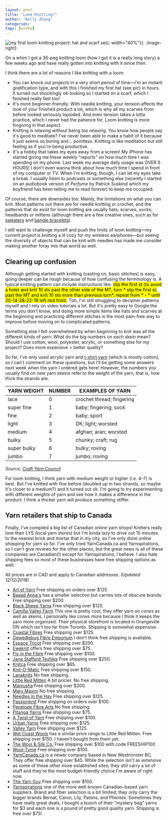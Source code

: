 ```yaml
---
layout: post
title: "Loom Knitting!"
author: "Kelly Zhang"
categories:
tags: [widtw]
---
```


![my first loom knitting project: hat and scarf set](/blog/images/loomknitscarfhat.jpg){: width="40%"}{: .image-right}

On a whim I got a 36-peg knitting loom (how I got it is a really long story) a few weeks ago and have really gotten into knitting with it since then.

I think there are a lot of reasons I like knitting with a loom:

* You can knock out projects in a very short period of time—I'm an instant gratification type, and with this I finished my first hat (see pic) in hours. It turned out shockingly ok-looking so I started on a scarf, which I finished really fast too!
* It's more beginner-friendly. With needle knitting, your tension affects the look of your finished product a lot, which is why all my scarves from before looked seriously lopsided. And even tension takes a lotta practice, which I never had the patience for. Loom knitting is more forgiving in that aspect.
* Knitting is relaxing without being *too* relaxing. You know how people say it's good to meditate? I've never been able to make a habit of it because it just seems so boring and... pointless. Knitting is like meditation but still feeling as if you're being productive.
* It's a hobby that takes my eyes away from a screen! My iPhone has started giving me these weekly "reports" on how much time I was spending on my phone. Last week my average daily usage was OVER 6 HOURS! I don't even wanna think about how much time I spend in front of my computer or TV. When I'm knitting, though, I can let my eyes take a break. I usually listen to podcasts or something else (recently I started on an audiobook version of *Perfume* by Patrick Suskind which my boyfriend has been telling me to read forever) to keep me occupied.

Of course, there are downsides too. Mainly, the limitations on what you can knit. Most patterns out there are for needle knitting or crochet, and the patterns that do exist for loom knitting are usually hats, scarves, socks, headbands or mittens (although there are a few creative ones, such as for [sweaters](https://www.youtube.com/watch?v=_BvD6Ji7fjk) and [bangle bracelets](https://www.ravelry.com/patterns/library/bangles-5)).

I still want to challenge myself and push the limits of loom knitting—my current project is knitting a lil cozy for my wireless earphones—but seeing the diversity of objects that can be knit with needles has made me consider making another foray into that world as well.

## Clearing up confusion

Although getting started with knitting (casting on, basic stitches) is easy, going deeper can be rough because of how confusing the terminology is. A typical knitting pattern can include instructions like: <mark>slip the first st (to avoid a hole) and knit 10 sts past the other side of the MT, turn * slip the first st, past the MT and knit 10 sts more than previous turn*, repeat from * - * until 20-14-28-22-16 left mid front.</mark> Tbh, I'm still struggling to decipher patterns myself and I rely on video tutorials a lot. But it's pretty easy to Google the terms you don't know, and doing more simple items like hats and scarves at the beginning and practicing different stitches is the most pain-free way to improve before moving on to complicated patterns.

Something else I felt overwhelmed by when beginning to knit was all the different kinds of yarn. What do the big numbers on each skein mean? Should I use cotton, wool, polyester, acrylic, or something else for my project? Does more expensive = better quality?

So far, I've only used acrylic yarn and [t-shirt yarn](http://muslinandmerlot.blogspot.com/2015/10/knitting-loom-t-shirt-rug.html?m=1) (which is mostly cotton), so I can't comment on these questions, but I'll be getting some answers next week when the yarn I ordered gets here! However, the numbers you usually find on new yarn skeins refer to the weight of the yarn, that is, how thick the strands are.

| YARN WEIGHT | NUMBER | EXAMPLES OF YARN          |
|-------------|--------|---------------------------|
| lace        | 0      | crochet thread; fingering |
| super fine  | 1      | baby; fingering; sock     |
| fine        | 2      | baby; sport               |
| light       | 3      | DK; light; worsted        |
| medium      | 4      | afghan; aran; worsted     |
| bulky       | 5      | chunky; craft; rug        |
| super bulky | 6      | bulky; roving             |
| jumbo       | 7      | jumbo; roving             |

*Source: [Craft Yarn Council](https://www.craftyarncouncil.com/standards/yarn-weight-system)*

For loom knitting, I think yarn with medium weight or higher (i.e. 4–7) is best. But I've knitted with fine before (doubled up in two strands, so maybe it's closer to a medium?) and it turned out ok. I'm going to try experimenting with different weights of yarn and see how it makes a difference in the product. I think a thicker yarn will produce something stiffer.

## Yarn retailers that ship to Canada

Finally, I've compiled a big list of Canadian online yarn shops! Knitters really love their LYS (local yarn stores) but I'm kinda lazy to drive out 15 minutes to the nearest brick and mortar that in my city, so I've only done online shopping for yarn so far. I've only tried YarnCanada.ca and Yarnspirations, so I can't give reviews for the other places, but the great news is all of these companies are Canadian(!) except for Yarnspirations, I believe. I also hate shipping fees so most of these businesses have free shipping options as well.

All prices are in CAD and apply to Canadian addresses. *(Updated 12/12/2018)*

* [Art of Yarn](https://www.artofyarn.com/) Free shipping on orders over $125.
* [Baaad Anna's](https://www.baaadannas.store/) has a smaller selection but carries lots of obscure brands. Free shipping over $200.
* [Black Sheep Yarns](https://www.blacksheepyarns.ca/) Free shipping over $125.
* [Camilla Valley Farm](https://www.camillavalleyfarm.com/knit/knit.htm) This one is pretty cool, they offer yarn on *cones* as well as skeins. I personally like cones more because I think it keeps the yarn more organized. Their physical storefront is located in Orangeville ON which isn't too far from Toronto. Shipping is somewhat expensive.
* [Coastal Fibres](https://www.coastalfibres.com/) Free shipping over $125.
* [Dewedlebug Fibre Emporium](https://www.dewedlebug.ca/) I don't think free shipping is available.
* [Espace Tricot](http://www.espacetricot.com/) Free shipping over $200.
* [Eweknit](https://eweknit.co/) offers free shipping over $75.
* [Fly in the Fibre](https://www.flyinthefibre.ca/) Free shipping over $100.
* [Jane Stafford Textiles](https://janestaffordtextiles.com/) Free shipping over $250.
* [Knitca](https://www.knitca.com/) Free shipping over $65.
* [Knit-O-Matic](https://knitomatic.com/) Free shipping over $150.
* [Lanaknits](http://www.lanaknits.com/) No free shipping.
* [Little Red Mitten](https://littleredmitten.com/) A bit pricier. No free shipping.
* [Manjusha](https://www.manjusha.ca/) Free shipping over $200.
* [Mary Maxim](https://www.marymaxim.ca/) No free shipping.
* [Needles in the Hay](https://needlesinthehay.ca/) Free shipping over $125.
* [Passionknit](https://passionknit.ca) Free shipping on orders over $100.
* [Penelope Fibre Arts](https://www.penelopefibrearts.com/) No free shipping.
* [Pitanga Yarns](https://pitangayarns.com) Free shipping over $75.
* [A Twist of Yarn](http://atwistofyarn.com/) Free shipping over $100.
* [Urban Yarns](http://www.urbanyarns.com/) Free shipping over $125.
* [Valley Yarn](http://valleyyarn.com/) Free shipping over $125.
* [Wet Coast Wools](https://wetcoastwools.com/) has a similar price range to Little Red Mitten. Free shipping over $150. I haven't bought from them yet.
* [The Wool & Silk Co.](https://www.woolandsilkcoshop.com/) Free shipping over $100 with code FREESHIP100
* [Wool-Tyme](https://www.wool-tyme.com/) Free shipping over $100.
* [YarnCanada.ca](https://www.yarncanada.ca/) is a newer company based in New Westminster BC. They offer free shipping over $45. While the selection isn't as extensive as some of these other more established sites, they still carry a lot of stuff and they're the most budget-friendly choice I'm aware of right now.
* [The Yarn Guy](https://theyarnguy.com/) Free shipping over $100.
* [Yarnspirations](https://www.yarnspirations.com/ca-en/) one of the more well-known Canadian-based yarn suppliers. Brand and fiber selection is a bit limited; they only carry the bigger brands Bernat, Caron, Lily, Patons, and Phentex. Sometimes they have really great deals, I bought a bunch of their "mystery bag" yarns for $3 and each one is a pound of pretty good quality yarn. Shipping is free over $75!
